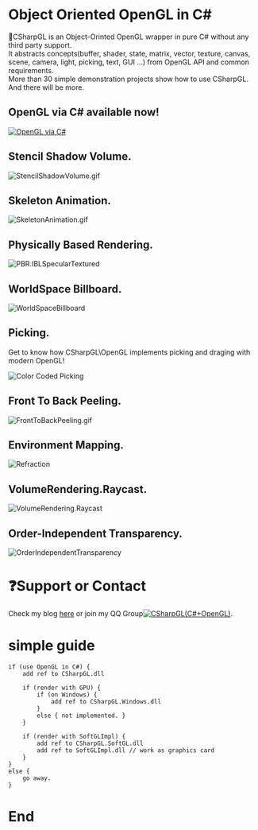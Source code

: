 # Object Oriented OpenGL in C\#   
:green_apple:CSharpGL is an Object-Orinted OpenGL wrapper in pure C# without any third party support.  
It abstracts concepts(buffer, shader, state, matrix, vector, texture, canvas, scene, camera, light, picking, text, GUI ...) from OpenGL API and common requirements.  
More than 30 simple demonstration projects show how to use CSharpGL. And there will be more.  
## OpenGL via C# available now!

[![OpenGL via C#](demos.OpenGLviaCSharp/%E7%94%A8C%23%E5%AD%A6%E9%9D%A2%E5%90%91%E5%AF%B9%E8%B1%A1%E7%9A%84OpenGL.jpg)](https://item.jd.com/12582632.html)

## Stencil Shadow Volume.

![StencilShadowVolume.gif](demos.anything/demoCodes/Lighting.ShadowVolume/StencilShadowVolume.gif?raw=true)

## Skeleton Animation.

![SkeletonAnimation.gif](demos.anything/demoCodes/FirstSightOfAssimpNet/SkeletalAnimation.gif?raw=true)

## Physically Based Rendering.

![PBR.IBLSpecularTextured](demos.anything/demoCodes/PBR.IBLSpecularTextured/PBR.IBLSpecularTextured.png?raw=true)

## WorldSpace Billboard.

![WorldSpaceBillboard](demos.anything/demoCodes/WorldSpaceBillboard/WorldSpaceBillboard.png?raw=true)

## Picking.

Get to know how CSharpGL\OpenGL implements picking and draging with modern OpenGL!

![Color Coded Picking](demos.anything/demoCodes/ColorCodedPicking/ColorCodedPicking.png?raw=true)

## Front To Back Peeling.

![FrontToBackPeeling.gif](demos.anything/demoCodes/DepthPeeling.FrontToBackPeeling/FrontToBackPeeling.gif?raw=true)

## Environment Mapping.

![Refraction](demos.anything/demoCodes/EnvironmentMapping/Refraction.png?raw=true)

## VolumeRendering.Raycast.

![VolumeRendering.Raycast](demos.anything/demoCodes/VolumeRendering.Raycast/VolumeRendering.Raycast.png?raw=true)

## Order-Independent Transparency.

![OrderIndependentTransparency](demos.anything/demoCodes/OrderIndependentTransparency/OrderIndependentTransparency.png?raw=true)

# :question:Support or Contact

Check my blog [here](http://www.cnblogs.com/bitzhuwei/) or join my QQ Group<a target="_blank" href="http://shang.qq.com/wpa/qunwpa?idkey=98131e619f6da03b96ad2213a1278da4fdd05b42a58d053125ce6ba76cf991f9"><img border="0" src="http://pub.idqqimg.com/wpa/images/group.png" alt="CSharpGL(C#+OpenGL)" title="CSharpGL(C#+OpenGL)"></a>.

# simple guide

```
if (use OpenGL in C#) {
    add ref to CSharpGL.dll
    
    if (render with GPU) {
        if (on Windows) {
            add ref to CSharpGL.Windows.dll
        }
        else { not implemented. }
    }
    
    if (render with SoftGLImpl) {
        add ref to CSharpGL.SoftGL.dll
        add ref to SoftGLImpl.dll // work as graphics card
    }
}
else {
    go away.
}
```

# End
